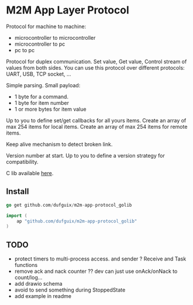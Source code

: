 # M2M App Layer Protocol
Protocol for machine to machine:
- microcontroller to microcontroller
- microcontroller to pc
- pc to pc

Protocol for duplex communication.
Set value, Get value, Control stream of values from both sides.
You can use this protocol over different protocols: UART, USB, TCP socket, ...

Simple parsing.
Small payload:
 - 1 byte for a command.
 - 1 byte for item number
 - 1 or more bytes for item value
 
Up to you to define set/get callbacks for all yours items.
Create an array of max 254 items for local items.
Create an array of max 254 items for remote items.

Keep alive mechanism to detect broken link.

Version number at start. Up to you to define a version strategy for compatibility.

C lib available [here](https://github.com/dufguix/m2m-app-protocol_clib).

## Install
```go
go get github.com/dufguix/m2m-app-protocol_golib

import (
	ap "github.com/dufguix/m2m-app-protocol_golib"
)
```
## TODO
- protect timers to multi-process access. and sender ? Receive and Task functions
- remove ack and nack counter ?? dev can just use onAck/onNack to count/log...
- add drawio schema
- avoid to send something during StoppedState
- add example in readme